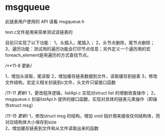 # msgqueue

此链表用户使用的 API 请看 msgqueue.h

test.c文件是用来简单测试该链表的

目前只实现了以下功能：
1，头插入，尾插入；
2，头节点删除，尾节点删除；
3，遍历功能：测试用的遍历功能会打印节点信息；另外定义一个遍历用的宏 foreach_element是用遍历的方式查找节点。

/**11-8 更新/

1，增加头读取，尾读取
2，增加缓存链表数据到文件，读取缓存到链表
3，修改文件结构，宏定义相关封装到c文件，头文件只留接口函数


/*11-11 更新*/
1，更改程序逻辑，listApi.c 实现对struct list 的增删改查操作；
2，msgqueue.c 封装listApi.h 提供的接口函数，实现对具体的链表元素操作（即操作struct msg）

/*11-15 更新*/
1，修改struct msg 的结构，增加 void 指针用来接收任何结构体，而对应结构体大小保存到size                        
2，增加缓存链表到文件和从文件读取出来的函数
